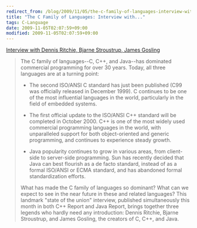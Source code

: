 ```yaml
---
redirect_from: /blog/2009/11/05/the-c-family-of-languages-interview-with/
title: "The C Family of Languages: Interview with..."
tags: C-Language
date: 2009-11-05T02:07:59+09:00
modified: 2009-11-05T02:07:59+09:00
---
```

[Interview with Dennis Ritchie, Bjarne Stroustrup, James Gosling](http://www.gotw.ca/publications/c_family_interview.htm)

> The C family of languages--C, C++, and Java--has dominated commercial programming for over 30 years. Today, all three languages are at a turning point:  
>   
> - The second ISO/ANSI C standard has just been published (C99 was officially released in December 1999). C continues to be one of the most influential languages in the world, particularly in the field of embedded systems.  
>   
> - The first official update to the ISO/ANSI C++ standard will be completed in October 2000. C++ is one of the most widely used commercial programming languages in the world, with unparalleled support for both object-oriented and generic programming, and continues to experience steady growth.  
>   
> - Java popularity continues to grow in various areas, from client-side to server-side programming. Sun has recently decided that Java can best flourish as a de facto standard, instead of as a formal ISO/ANSI or ECMA standard, and has abandoned formal standardization efforts.  
>   
> What has made the C family of languages so dominant? What can we expect to see in the near future in these and related languages? This landmark "state of the union" interview, published simultaneously this month in both C++ Report and Java Report, brings together three legends who hardly need any introduction: Dennis Ritchie, Bjarne Stroustrup, and James Gosling, the creators of C, C++, and Java.
